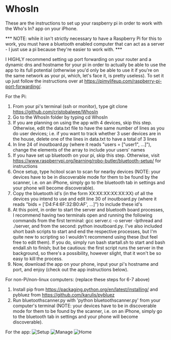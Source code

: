 # WhosIn
These are the instructions to set up your raspberry pi in order to work with the Who's In? app on your iPhone. 

*** NOTE: while it isn't strictly necessary to have a Raspberry Pi for this to work, you must have a bluetooth enabled computer that can act as a server - I just use a pi because they're easier to work with. ***

I HIGHLY recommend setting up port forwarding on your router and a dynamic dns and hostname for your pi in order to actually be able to use the app to its full potential (otherwise you'd only be able to use it if you're on the same network as your pi, which, let's face it, is pretty useless). To set it up just follow the instructions over at https://pimylifeup.com/raspberry-pi-port-forwarding/.

For the Pi:

1. From your pi's terminal (ssh or monitor), type git clone https://github.com/cristobalwee/WhosIn
2. Go to the WhosIn folder by typing cd WhosIn
3. If you are planning on using the app with 4 devices, skip this step. Otherwise, edit the data.txt file to have the same number of lines as you do user devices; i.e. if you want to track whether 3 user devices are in the house, delete one of the lines in data.txt to have a total of 3 lines
4. In line 24 of inoutboard.py (where it reads "users = ["user1", ...]"), change the elements of the array to include your users' names
5. If you have set up bluetooth on your pi, skip this step. Otherwise, visit https://www.raspberrypi.org/learning/robo-butler/bluetooth-setup/ for instructions
6. Once setup, type hcitool scan to scan for nearby devices (NOTE: your devices have to be in discoverable mode for them to be found by the scanner, i.e. on an iPhone, simply go to the bluetooth tab in settings and your phone will become discoverable).
7. Copy the bluetooth id's (in the form XX:XX:XX:XX:XX:XX) of all the devices you intend to use and edit line 30 of inoutboard.py (where it reads "bids = ['D4:F4:6F:32:B0:AF', ...]") to include these id's
8. At this point, in order to start the server and bluetooth board processes, I recommend having two terminals open and running the following commands from the first terminal: gcc server.c -o server -lpthread and ./server, and from the second: python inoutboard.py. I've also included short bash scripts to start and end the respective processes, but I'm quite new to scripting so I wouldn't recommend using these (but feel free to edit them). If you do, simply run bash startall.sh to start and bash endall.sh to finish; but be cautious: the first script runs the server in the background, so there's a possibility, however slight, that it won't be so easy to kill the process.
9. Now, download the app on your phone, input your pi's hostname and port, and enjoy (check out the app instructions below).

For non-Pi/non-linux computers: (replace these steps for 6-7 above)

1. Install pip from https://packaging.python.org/en/latest/installing/ and pybluez from https://github.com/karulis/pybluez
2. Run bluetoothscanner.py with 'python bluetoothscanner.py' from your computer's terminal (NOTE: your devices have to be in discoverable mode for them to be found by the scanner, i.e. on an iPhone, simply go to the bluetooth tab in settings and your phone will become discoverable).

For the app:
![Setup](https://cloud.githubusercontent.com/assets/8813763/15724280/63a46514-2814-11e6-9043-bb5709338e30.png)
![Manage](https://cloud.githubusercontent.com/assets/8813763/15724294/6b2f45b0-2814-11e6-93f8-199d4e561f5f.png)
![Home](https://cloud.githubusercontent.com/assets/8813763/15724852/fc95d440-2816-11e6-9c0a-4dd650e06cae.png)
